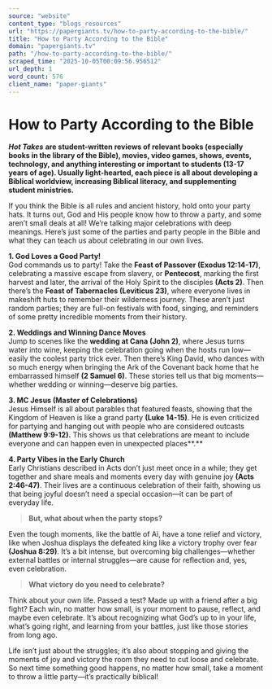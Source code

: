 ```yaml
---
source: "website"
content_type: "blogs_resources"
url: "https://papergiants.tv/how-to-party-according-to-the-bible/"
title: "How to Party According to the Bible"
domain: "papergiants.tv"
path: "/how-to-party-according-to-the-bible/"
scraped_time: "2025-10-05T00:09:56.956512"
url_depth: 1
word_count: 576
client_name: "paper-giants"
---
```


# How to Party According to the Bible

**_Hot Takes_** __are student-written reviews of relevant books (especially books in the library of the Bible), movies, video games, shows, events, technology, and anything interesting or important to students (13-17 years of age). Usually light-hearted, each piece is all about developing a Biblical worldview, increasing Biblical literacy, and supplementing student ministries.__

If you think the Bible is all rules and ancient history, hold onto your party hats. It turns out, God and His people know how to throw a party, and some aren’t small deals at all! We’re talking major celebrations with deep meanings. Here’s just some of the parties and party people in the Bible and what they can teach us about celebrating in our own lives.

**1. God Loves a Good Party!**  
God commands us to party! Take the **Feast of Passover (Exodus 12:14-17)**, celebrating a massive escape from slavery, or **Pentecost**, marking the first harvest and later, the arrival of the Holy Spirit to the disciples **(Acts 2)**. Then there’s the **Feast of Tabernacles (Leviticus 23)**, where everyone lives in makeshift huts to remember their wilderness journey. These aren’t just random parties; they are full-on festivals with food, singing, and reminders of some pretty incredible moments from their history.

**2. Weddings and Winning Dance Moves**  
Jump to scenes like the **wedding at Cana (John 2)**, where Jesus turns water into wine, keeping the celebration going when the hosts run low—easily the coolest party trick ever. Then there’s King David, who dances with so much energy when bringing the Ark of the Covenant back home that he embarrassed himself **(2 Samuel 6)**. These stories tell us that big moments—whether wedding or winning—deserve big parties.

**3. MC Jesus (Master of Celebrations)**  
Jesus Himself is all about parables that featured feasts, showing that the Kingdom of Heaven is like a grand party **(Luke 14-15)**. He is even criticized for partying and hanging out with people who are considered outcasts **(Matthew 9:9-12).** This shows us that celebrations are meant to include everyone and can happen even in unexpected places**.**

**4. Party Vibes in the Early Church**  
Early Christians described in Acts don’t just meet once in a while; they get together and share meals and moments every day with genuine joy **(Acts 2:46-47)**. Their lives are a continuous celebration of their faith, showing us that being joyful doesn’t need a special occasion—it can be part of everyday life.

> **But, what about when the party stops?**

Even the tough moments, like the battle of Ai, have a tone relief and victory, like when Joshua displays the defeated king like a victory trophy over fear **(Joshua 8:29)**. It’s a bit intense, but overcoming big challenges—whether external battles or internal struggles—are cause for reflection and, yes, even celebration.

> **What victory do you need to celebrate?**

Think about your own life. Passed a test? Made up with a friend after a big fight? Each win, no matter how small, is your moment to pause, reflect, and maybe even celebrate. It’s about recognizing what God’s up to in your life, what’s going right, and learning from your battles, just like those stories from long ago.

Life isn’t just about the struggles; it’s also about stopping and giving the moments of joy and victory the room they need to cut loose and celebrate. So next time something good happens, no matter how small, take a moment to throw a little party—it’s practically biblical!